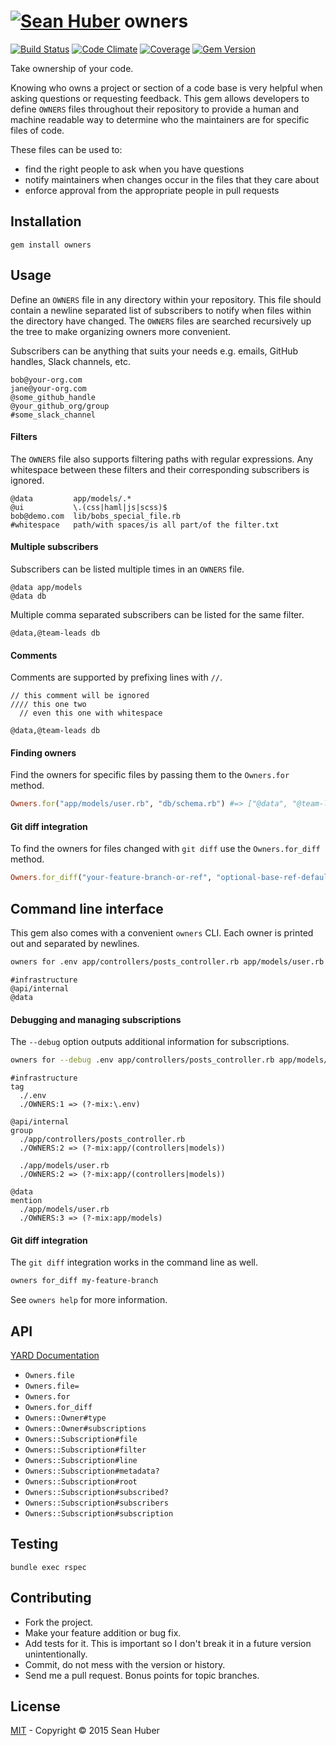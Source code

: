 # [![Sean Huber](https://cloud.githubusercontent.com/assets/2419/6550752/832d9a64-c5ea-11e4-9717-6f9aa6e023b5.png)](https://github.com/shuber) owners

[![Build Status](https://secure.travis-ci.org/shuber/owners.svg)](http://travis-ci.org/shuber/owners) [![Code Climate](https://codeclimate.com/github/shuber/owners/badges/gpa.svg)](https://codeclimate.com/github/shuber/owners) [![Coverage](https://codeclimate.com/github/shuber/owners/badges/coverage.svg)](https://codeclimate.com/github/shuber/owners) [![Gem Version](https://badge.fury.io/rb/owners.svg)](http://badge.fury.io/rb/owners)

Take ownership of your code.

Knowing who owns a project or section of a code base is very helpful when asking questions or requesting feedback. This gem allows developers to define `OWNERS` files throughout their repository to provide a human and machine readable way to determine who the maintainers are for specific files of code.

These files can be used to:

* find the right people to ask when you have questions
* notify maintainers when changes occur in the files that they care about
* enforce approval from the appropriate people in pull requests


## Installation

```
gem install owners
```


## Usage

Define an `OWNERS` file in any directory within your repository. This file should contain a newline separated list of subscribers to notify when files within the directory have changed. The `OWNERS` files are searched recursively up the tree to make organizing owners more convenient.

Subscribers can be anything that suits your needs e.g. emails, GitHub handles, Slack channels, etc.

```
bob@your-org.com
jane@your-org.com
@some_github_handle
@your_github_org/group
#some_slack_channel
```

#### Filters

The `OWNERS` file also supports filtering paths with regular expressions. Any whitespace between these filters and their corresponding subscribers is ignored.

```
@data         app/models/.*
@ui           \.(css|haml|js|scss)$
bob@demo.com  lib/bobs_special_file.rb
#whitespace   path/with spaces/is all part/of the filter.txt
```

#### Multiple subscribers

Subscribers can be listed multiple times in an `OWNERS` file.

```
@data app/models
@data db
```

Multiple comma separated subscribers can be listed for the same filter.

```
@data,@team-leads db
```

#### Comments

Comments are supported by prefixing lines with `//`.

```
// this comment will be ignored
//// this one two
  // even this one with whitespace

@data,@team-leads db
```

#### Finding owners

Find the owners for specific files by passing them to the `Owners.for` method.

```ruby
Owners.for("app/models/user.rb", "db/schema.rb") #=> ["@data", "@team-leads"]
```

#### Git diff integration

To find the owners for files changed with `git diff` use the `Owners.for_diff` method.

```ruby
Owners.for_diff("your-feature-branch-or-ref", "optional-base-ref-defaults-to-master")
```


## Command line interface

This gem also comes with a convenient `owners` CLI. Each owner is printed out and separated by newlines.

```bash
owners for .env app/controllers/posts_controller.rb app/models/user.rb
```

```
#infrastructure
@api/internal
@data
```

#### Debugging and managing subscriptions

The `--debug` option outputs additional information for subscriptions.

```bash
owners for --debug .env app/controllers/posts_controller.rb app/models/user.rb
```

```
#infrastructure
tag
  ./.env
  ./OWNERS:1 => (?-mix:\.env)

@api/internal
group
  ./app/controllers/posts_controller.rb
  ./OWNERS:2 => (?-mix:app/(controllers|models))

  ./app/models/user.rb
  ./OWNERS:2 => (?-mix:app/(controllers|models))

@data
mention
  ./app/models/user.rb
  ./OWNERS:3 => (?-mix:app/models)
```

#### Git diff integration

The `git diff` integration works in the command line as well.

```bash
owners for_diff my-feature-branch
```

See `owners help` for more information.


## API

[YARD Documentation](http://www.rubydoc.info/github/shuber/owners)

* `Owners.file`
* `Owners.file=`
* `Owners.for`
* `Owners.for_diff`
* `Owners::Owner#type`
* `Owners::Owner#subscriptions`
* `Owners::Subscription#file`
* `Owners::Subscription#filter`
* `Owners::Subscription#line`
* `Owners::Subscription#metadata?`
* `Owners::Subscription#root`
* `Owners::Subscription#subscribed?`
* `Owners::Subscription#subscribers`
* `Owners::Subscription#subscription`


## Testing

```
bundle exec rspec
```


## Contributing

* Fork the project.
* Make your feature addition or bug fix.
* Add tests for it. This is important so I don't break it in a future version unintentionally.
* Commit, do not mess with the version or history.
* Send me a pull request. Bonus points for topic branches.


## License

[MIT](https://github.com/shuber/owners/blob/master/LICENSE) - Copyright © 2015 Sean Huber
